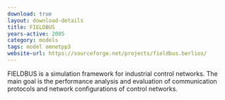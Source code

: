 ```yaml
---
download: true
layout: download-details
title: FIELDBUS
years-active: 2005
category: models
tags: model omnetpp3
website-url: https://sourceforge.net/projects/fieldbus.berlios/
---
```


FIELDBUS is a simulation framework for industrial control networks. The main
goal is the performance analysis and evaluation of communication protocols and
network configurations of control networks.
